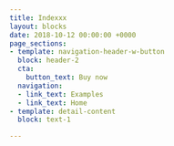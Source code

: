 ```yaml
---
title: Indexxx
layout: blocks
date: 2018-10-12 00:00:00 +0000
page_sections:
- template: navigation-header-w-button
  block: header-2
  cta:
    button_text: Buy now
  navigation:
  - link_text: Examples
  - link_text: Home
- template: detail-content
  block: text-1

---
```

